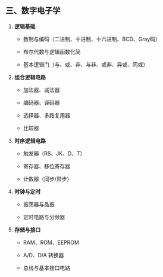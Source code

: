 ## 三、数字电子学

1. **逻辑基础**
    
    - 数制与编码（二进制、十进制、十六进制、BCD、Gray码）
        
    - 布尔代数与逻辑函数化简
        
    - 基本逻辑门（与、或、非、与非、或非、异或、同或）
        
2. **组合逻辑电路**
    
    - 加法器、减法器
        
    - 编码器、译码器
        
    - 选择器、多路复用器
        
    - 比较器
        
3. **时序逻辑电路**
    
    - 触发器（RS、JK、D、T）
        
    - 寄存器、移位寄存器
        
    - 计数器（同步/异步）
        
4. **时钟与定时**
    
    - 振荡器与晶振
        
    - 定时电路与分频器
        
5. **存储与接口**
    
    - RAM、ROM、EEPROM
        
    - A/D、D/A 转换器
        
    - 总线与基本接口电路